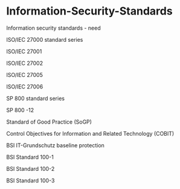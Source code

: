 # Information-Security-Standards
Information security standards - need

ISO/IEC 27000 standard series

ISO/IEC 27001

ISO/IEC 27002

ISO/IEC 27005

ISO/IEC 27006

SP 800 standard series

SP 800 -12

Standard of Good Practice (SoGP)

Control Objectives for Information and Related Technology (COBIT)

BSI IT-Grundschutz baseline protection

BSI Standard 100-1

BSI Standard 100-2

BSI Standard 100-3
